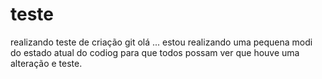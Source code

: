 # teste
realizando teste de criação git
olá ... estou realizando uma pequena modi do estado atual do codiog
para que todos possam ver que houve uma alteração e teste.
